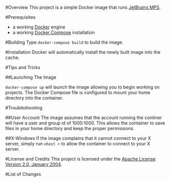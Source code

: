 #Overview
This project is a simple Docker image that runs [JetBrains MPS](https://www.jetbrains.com/mps/).

#Prerequisites
* a working [Docker](http://docker.io) engine
* a working [Docker Compose](http://docker.io) installation

#Building
Type `docker-compose build` to build the image.

#Installation
Docker will automatically install the newly built image into the cache.

#Tips and Tricks

##Launching The Image

`docker-compose up` will launch the image allowing you to begin working on projects. The Docker Compose file is 
configured to mount your home directory into the container.  

#Troubleshooting

##User Account
The image assumes that the account running the continer will have a user and group id of 1000:1000.  This allows the container 
to save files in your home directory and keep the proper permissions.

##X-Windows
If the image complains that it cannot connect to your X server, simply run `xhost +` to allow the container to connect 
to your X server.

#License and Credits
This project is licensed under the [Apache License Version 2.0, January 2004](http://www.apache.org/licenses/).

#List of Changes

